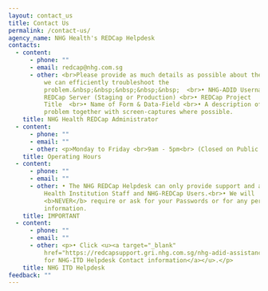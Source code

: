 ```yaml
---
layout: contact_us
title: Contact Us
permalink: /contact-us/
agency_name: NHG Health's REDCap Helpdesk
contacts:
  - content:
      - phone: ""
      - email: redcap@nhg.com.sg
      - other: <br>Please provide as much details as possible about the problem so that
          we can efficiently troubleshoot the
          problem.&nbsp;&nbsp;&nbsp;&nbsp;&nbsp;  <br>• NHG-ADID Username <br>•
          REDCap Server (Staging or Production) <br>• REDCap Project
          Title  <br>• Name of Form & Data-Field <br>• A description of the
          problem together with screen-captures where possible.
    title: NHG Health REDCap Administrator
  - content:
      - phone: ""
      - email: ""
      - other: <p>Monday to Friday <br>9am - 5pm<br> (Closed on Public Holidays)</p>
    title: Operating Hours
  - content:
      - phone: ""
      - email: ""
      - other: • The NHG REDCap Helpdesk can only provide support and assistance to NHG
          Health Institution Staff and NHG-REDCap Users.<br>• We will
          <b>NEVER</b> require or ask for your Passwords or for any personal
          information.
    title: IMPORTANT
  - content:
      - phone: ""
      - email: ""
      - other: <p>• Click <u><a target="_blank"
          href="https://redcapsupport.gri.nhg.com.sg/nhg-adid-assistance/">here
          for NHG-ITD Helpdesk Contact information</a></u>.</p>
    title: NHG ITD Helpdesk
feedback: ""
---
```

